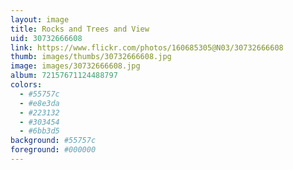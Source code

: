 ```yaml
---
layout: image
title: Rocks and Trees and View
uid: 30732666608
link: https://www.flickr.com/photos/160685305@N03/30732666608
thumb: images/thumbs/30732666608.jpg
image: images/30732666608.jpg
album: 72157671124488797
colors: 
  - #55757c
  - #e8e3da
  - #223132
  - #303454
  - #6bb3d5
background: #55757c
foreground: #000000
---
```


